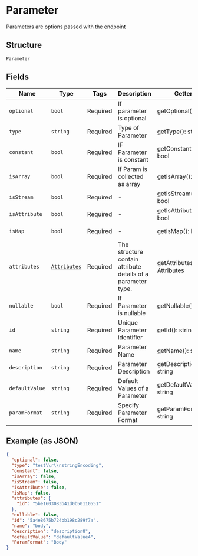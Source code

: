 
# Parameter

Parameters are options passed with the endpoint

## Structure

`Parameter`

## Fields

| Name | Type | Tags | Description | Getter | Setter |
|  --- | --- | --- | --- | --- | --- |
| `optional` | `bool` | Required | If parameter is optional | getOptional(): bool | setOptional(bool optional): void |
| `type` | `string` | Required | Type of Parameter | getType(): string | setType(string type): void |
| `constant` | `bool` | Required | IF Parameter is constant | getConstant(): bool | setConstant(bool constant): void |
| `isArray` | `bool` | Required | If Param is collected as array | getIsArray(): bool | setIsArray(bool isArray): void |
| `isStream` | `bool` | Required | - | getIsStream(): bool | setIsStream(bool isStream): void |
| `isAttribute` | `bool` | Required | - | getIsAttribute(): bool | setIsAttribute(bool isAttribute): void |
| `isMap` | `bool` | Required | - | getIsMap(): bool | setIsMap(bool isMap): void |
| `attributes` | [`Attributes`](../../doc/models/attributes.md) | Required | The structure contain attribute details of a parameter type. | getAttributes(): Attributes | setAttributes(Attributes attributes): void |
| `nullable` | `bool` | Required | If Parameter is nullable | getNullable(): bool | setNullable(bool nullable): void |
| `id` | `string` | Required | Unique Parameter identifier | getId(): string | setId(string id): void |
| `name` | `string` | Required | Parameter Name | getName(): string | setName(string name): void |
| `description` | `string` | Required | Parameter Description | getDescription(): string | setDescription(string description): void |
| `defaultValue` | `string` | Required | Default Values of a Parameter | getDefaultValue(): string | setDefaultValue(string defaultValue): void |
| `paramFormat` | `string` | Required | Specify Parameter Format | getParamFormat(): string | setParamFormat(string paramFormat): void |

## Example (as JSON)

```json
{
  "optional": false,
  "type": "test\\r\\nstringEncoding",
  "constant": false,
  "isArray": false,
  "isStream": false,
  "isAttribute": false,
  "isMap": false,
  "attributes": {
    "id": "5be1603083b41d0b50110551"
  },
  "nullable": false,
  "id": "5a4e8675b724bb198c289f7a",
  "name": "body",
  "description": "description8",
  "defaultValue": "defaultValue4",
  "ParamFormat": "Body"
}
```

